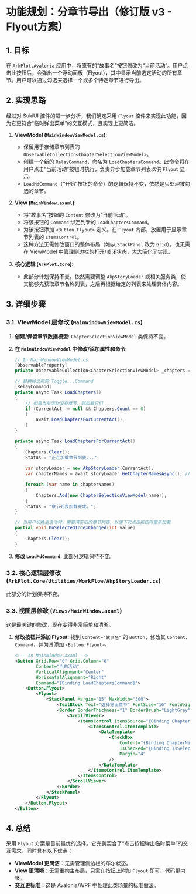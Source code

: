 # 功能规划：分章节导出（修订版 v3 - Flyout方案）

## 1. 目标

在 `ArkPlot.Avalonia` 应用中，将原有的“故事名”按钮修改为“当前活动”。用户点击此按钮后，会弹出一个浮动面板（Flyout），其中显示当前选定活动的所有章节。用户可以通过勾选来选择一个或多个特定章节进行导出。

## 2. 实现思路

经过对 SukiUI 控件的进一步分析，我们确定采用 `Flyout` 控件来实现此功能，因为它更符合“临时弹出菜单”的交互模式，且实现上更简洁。

1.  **ViewModel (`MainWindowViewModel.cs`)**:
    *   保留用于存储章节列表的 `ObservableCollection<ChapterSelectionViewModel>`。
    *   创建一个新的 `RelayCommand`，命名为 `LoadChaptersCommand`。此命令将在用户点击“当前活动”按钮时执行，负责异步加载章节列表以供 `Flyout` 显示。
    *   `LoadMdCommand`（“开始”按钮的命令）的逻辑保持不变，依然是只处理被勾选的章节。

2.  **View (`MainWindow.axaml`)**:
    *   将“故事名”按钮的 `Content` 修改为“当前活动”。
    *   将该按钮的 `Command` 绑定到新的 `LoadChaptersCommand`。
    *   为该按钮添加 `<Button.Flyout>` 定义。在 `Flyout` 内部，放置用于显示章节列表的 `ItemsControl`。
    *   这种方法无需修改窗口的整体布局（如从 `StackPanel` 改为 `Grid`），也无需在 ViewModel 中管理侧边栏的打开/关闭状态，大大简化了实现。

3.  **核心逻辑 (`ArkPlot.Core`)**:
    *   此部分计划保持不变。依然需要调整 `AkpStoryLoader` 或相关服务类，使其能够先获取章节名称列表，之后再根据给定的列表来处理具体内容。

## 3. 详细步骤

### 3.1. ViewModel 层修改 (`MainWindowViewModel.cs`)

1.  **创建/保留章节数据模型**:
    `ChapterSelectionViewModel` 类保持不变。

2.  **在 `MainWindowViewModel` 中修改/添加属性和命令**:

    ```csharp
    // In MainWindowViewModel.cs
    [ObservableProperty]
    private ObservableCollection<ChapterSelectionViewModel> _chapters = new();

    // 替换掉之前的 Toggle...Command
    [RelayCommand]
    private async Task LoadChapters()
    {
        // 如果当前活动没有章节，则加载它们
        if (CurrentAct != null && Chapters.Count == 0) 
        {
            await LoadChaptersForCurrentAct();
        }
    }

    private async Task LoadChaptersForCurrentAct()
    {
        Chapters.Clear();
        Status = "正在加载章节列表...";
        
        var storyLoader = new AkpStoryLoader(CurrentAct);
        var chapterNames = await storyLoader.GetChapterNamesAsync(); // 假设 AkpStoryLoader 有一个新方法

        foreach (var name in chapterNames)
        {
            Chapters.Add(new ChapterSelectionViewModel(name));
        }
        Status = "章节列表加载完成。";
    }

    // 当用户切换主活动时，需要清空旧的章节列表，以便下次点击按钮时重新加载
    partial void OnSelectedIndexChanged(int value)
    {
        Chapters.Clear();
    }
    ```

3.  **修改 `LoadMdCommand`**:
    此部分逻辑保持不变。

### 3.2. 核心逻辑层修改 (`ArkPlot.Core/Utilities/WorkFlow/AkpStoryLoader.cs`)

此部分的计划保持不变。

### 3.3. 视图层修改 (`Views/MainWindow.axaml`)

这是最关键的修改，现在变得非常简单和清晰。

1.  **修改按钮并添加 Flyout**:
    找到 `Content="故事名"` 的 `Button`，修改其 `Content`、`Command`，并为其添加 `<Button.Flyout>`。

    ```xml
    <!-- In MainWindow.axaml -->
    <Button Grid.Row="0" Grid.Column="0"
            Content="当前活动" 
            VerticalAlignment="Center" 
            HorizontalAlignment="Right"
            Command="{Binding LoadChaptersCommand}">
        <Button.Flyout>
            <Flyout>
                <StackPanel Margin="15" MaxWidth="300">
                    <TextBlock Text="选择导出章节" FontSize="16" FontWeight="Bold" Margin="0,0,0,10"/>
                    <Border BorderThickness="1" BorderBrush="LightGray" MaxHeight="400">
                        <ScrollViewer>
                            <ItemsControl ItemsSource="{Binding Chapters}">
                                <ItemsControl.ItemTemplate>
                                    <DataTemplate>
                                        <CheckBox 
                                            Content="{Binding ChapterName}" 
                                            IsChecked="{Binding IsSelected, Mode=TwoWay}" 
                                            Margin="4"
                                        />
                                    </DataTemplate>
                                </ItemsControl.ItemTemplate>
                            </ItemsControl>
                        </ScrollViewer>
                    </Border>
                </StackPanel>
            </Flyout>
        </Button.Flyout>
    </Button>
    ```

## 4. 总结

采用 `Flyout` 方案是目前最优的选择。它完美契合了“点击按钮弹出临时菜单”的交互需求，同时具有以下优点：
- **ViewModel 更简洁**：无需管理侧边栏的布尔状态。
- **View 更清晰**：无需重构主布局，只需在按钮上附加 `Flyout` 即可，代码更内聚。
- **交互更标准**：这是 Avalonia/WPF 中处理此类场景的标准做法。